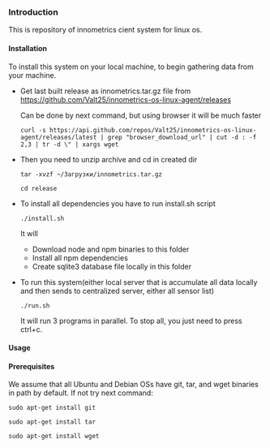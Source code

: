 ### Introduction
This is repository of innometrics cient system for linux os.

#### Installation
To install this system on your local machine, to begin gathering data from your machine.

* Get last built release as innometrics.tar.gz file from https://github.com/Valt25/innometrics-os-linux-agent/releases
   
    Can be done by next command, but using browser it will be much faster
    
    `curl -s https://api.github.com/repos/Valt25/innometrics-os-linux-agent/releases/latest | grep "browser_download_url" | cut -d : -f 2,3 | tr -d \" | xargs wget`

* Then you need to unzip archive and cd in created dir

    `tar -xvzf ~/Загрузки/innometrics.tar.gz`
    
    `cd release`
* To install all dependencies you have to run install.sh script

    `./install.sh`
    
    It will
    * Download node and npm binaries to this folder
    * Install all npm dependencies
    * Create sqlite3 database file locally in this folder
    
* To run this system(either local server that is accumulate all data locally and then sends to centralized server, either all sensor list)

    `./run.sh`
    
    It will run 3 programs in parallel. To stop all, you just need to press ctrl+c.
    
#### Usage

#### Prerequisites
We assume that all Ubuntu and Debian OSs have git, tar, and wget binaries in path by default. If not try next command:

`sudo apt-get install git`

`sudo apt-get install tar`

`sudo apt-get install wget`
